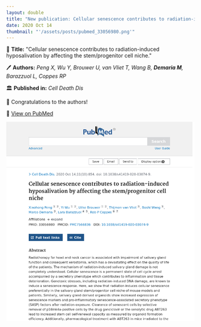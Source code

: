 ```yaml
---
layout: double
title: "New publication: Cellular senescence contributes to radiation-induced hyposalivation by affecting the stemprogenitor cell niche"
date: 2020 Oct 14
thumbnail: "'/assets/posts/pubmed_33056980.png'"
---
```

📖 <strong>Title:</strong> "Cellular senescence contributes to radiation-induced hyposalivation by affecting the stem/progenitor cell niche."  

🖊️ <strong>Authors:</strong> <em>Peng X, Wu Y, Brouwer U, van Vliet T, Wang B, <strong>Demaria M</strong>, Barazzuol L, Coppes RP</em>  

🏛️ <strong>Published in:</strong> <em>Cell Death Dis</em>  

🎉 Congratulations to the authors!  

🔗 <a href="https://pubmed.ncbi.nlm.nih.gov/33056980/">View on PubMed</a>  

![Publication Image](/assets/posts/pubmed_33056980.png)
